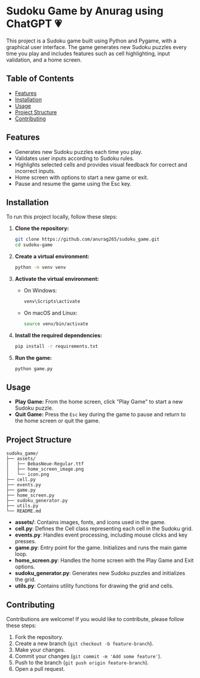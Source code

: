 # Sudoku Game by Anurag using ChatGPT 💗

This project is a Sudoku game built using Python and Pygame, with a graphical user interface. The game generates new Sudoku puzzles every time you play and includes features such as cell highlighting, input validation, and a home screen.

## Table of Contents

- [Features](#features)
- [Installation](#installation)
- [Usage](#usage)
- [Project Structure](#project-structure)
- [Contributing](#contributing)

## Features

- Generates new Sudoku puzzles each time you play.
- Validates user inputs according to Sudoku rules.
- Highlights selected cells and provides visual feedback for correct and incorrect inputs.
- Home screen with options to start a new game or exit.
- Pause and resume the game using the Esc key.

## Installation

To run this project locally, follow these steps:

1. **Clone the repository:**

   ```sh
   git clone https://github.com/anurag265/sudoku_game.git
   cd sudoku-game
   ```

2. **Create a virtual environment:**

   ```sh
   python -m venv venv
   ```

3. **Activate the virtual environment:**

   - On Windows:
     ```sh
     venv\Scripts\activate
     ```
   - On macOS and Linux:
     ```sh
     source venv/bin/activate
     ```

4. **Install the required dependencies:**

   ```sh
   pip install -r requirements.txt
   ```

5. **Run the game:**

   ```sh
   python game.py
   ```

## Usage

- **Play Game:** From the home screen, click "Play Game" to start a new Sudoku puzzle.
- **Quit Game:** Press the `Esc` key during the game to pause and return to the home screen or quit the game.

## Project Structure

```
sudoku_game/
├── assets/
│   ├── BebasNeue-Regular.ttf
│   ├── home_screen_image.png
│   └── icon.png
├── cell.py
├── events.py
├── game.py
├── home_screen.py
├── sudoku_generator.py
├── utils.py
└── README.md
```

- **assets/**: Contains images, fonts, and icons used in the game.
- **cell.py**: Defines the Cell class representing each cell in the Sudoku grid.
- **events.py**: Handles event processing, including mouse clicks and key presses.
- **game.py**: Entry point for the game. Initializes and runs the main game loop.
- **home_screen.py**: Handles the home screen with the Play Game and Exit options.
- **sudoku_generator.py**: Generates new Sudoku puzzles and initializes the grid.
- **utils.py**: Contains utility functions for drawing the grid and cells.

## Contributing

Contributions are welcome! If you would like to contribute, please follow these steps:

1. Fork the repository.
2. Create a new branch (`git checkout -b feature-branch`).
3. Make your changes.
4. Commit your changes (`git commit -m 'Add some feature'`).
5. Push to the branch (`git push origin feature-branch`).
6. Open a pull request.
